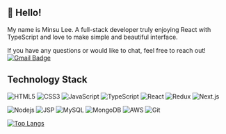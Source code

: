 ## 👋 Hello!

My name is Minsu Lee. A full-stack developer truly enjoying React with TypeScript and love to make simple and beautiful interface.

If you have any questions or would like to chat, feel free to reach out! [![Gmail Badge](https://img.shields.io/badge/-gmail-c14438?style=flat-square&logo=Gmail&logoColor=ffffff)](mailto:minsulee.dev@gmail.com)

## Technology Stack

![HTML5](https://img.shields.io/badge/-HTML5-f3f3f3?style=flat-square&logo=html5)
![CSS3](https://img.shields.io/badge/-CSS3-f3f3f3?style=flat-square&logo=css3&logoColor=blue)
![JavaScript](https://img.shields.io/badge/-JavaScript-f3f3f3?style=flat-square&logo=javascript)
![TypeScript](https://img.shields.io/badge/-TypeScript-f3f3f3?style=flat-square&logo=TypeScript)
![React](https://img.shields.io/badge/-React-f3f3f3?style=flat-square&logo=react)
![Redux](https://img.shields.io/badge/-Redux-f3f3f3?style=flat-square&logo=redux&logoColor=593D88)
![Next.js](https://img.shields.io/badge/Next.js-f3f3f3?style=flat-square&logo=next.js&logoColor=black)

![Nodejs](https://img.shields.io/badge/-Nodejs-f3f3f3?style=flat-square&logo=Node.js)
![JSP](https://img.shields.io/badge/-JSP-f3f3f3?style=flat-square&logo=java&logoColor=007396)
![MySQL](https://img.shields.io/badge/-MySQL-f3f3f3?style=flat-square&logo=mysql)
![MongoDB](https://img.shields.io/badge/-MongoDB-f3f3f3?style=flat-square&logo=mongodb)
![AWS](https://img.shields.io/badge/-Amazon%20AWS-f3f3f3?style=flat-square&logo=amazon-aws&logoColor=232f3e)
![Git](https://img.shields.io/badge/-Git-f3f3f3?style=flat-square&logo=git)

[![Top Langs](https://github-readme-stats.vercel.app/api/top-langs/?username=stellarsailor&layout=compact)](https://github.com/anuraghazra/github-readme-stats)
